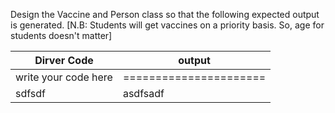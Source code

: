 Design the Vaccine and Person class so that the following expected output is generated.
[N.B: Students will get vaccines on a priority basis. So, age for students doesn't matter]

|  Dirver Code  | output   |
| ------------ | ------------ |
|  write your code here   | ======================   
| sdfsdf  |  asdfsadf   |
